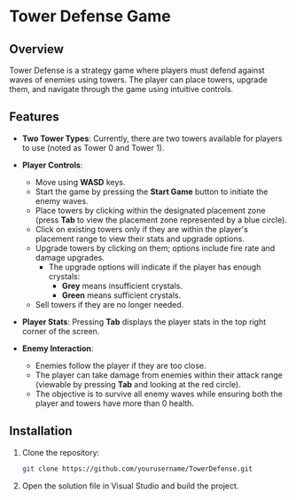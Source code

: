 # Tower Defense Game

## Overview
Tower Defense is a strategy game where players must defend against waves of enemies using towers. The player can place towers, upgrade them, and navigate through the game using intuitive controls.

## Features
- **Two Tower Types**: Currently, there are two towers available for players to use (noted as Tower 0 and Tower 1).
- **Player Controls**: 
  - Move using **WASD** keys.
  - Start the game by pressing the **Start Game** button to initiate the enemy waves.
  - Place towers by clicking within the designated placement zone (press **Tab** to view the placement zone represented by a blue circle).
  - Click on existing towers only if they are within the player's placement range to view their stats and upgrade options.
  - Upgrade towers by clicking on them; options include fire rate and damage upgrades. 
    - The upgrade options will indicate if the player has enough crystals: 
      - **Grey** means insufficient crystals.
      - **Green** means sufficient crystals.
  - Sell towers if they are no longer needed.

- **Player Stats**: Pressing **Tab** displays the player stats in the top right corner of the screen.

- **Enemy Interaction**: 
  - Enemies follow the player if they are too close.
  - The player can take damage from enemies within their attack range (viewable by pressing **Tab** and looking at the red circle).
  - The objective is to survive all enemy waves while ensuring both the player and towers have more than 0 health.

## Installation
1. Clone the repository:
   ```bash
   git clone https://github.com/yourusername/TowerDefense.git

2. Open the solution file in Visual Studio and build the project.

